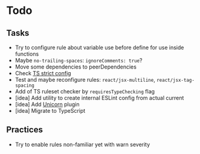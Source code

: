 # Todo

## Tasks

- Try to configure rule about variable use before define for use inside functions
- Maybe `no-trailing-spaces`: `ignoreComments: true`?
- Move some dependencies to peerDependencies
- Check [TS strict config](https://github.com/typescript-eslint/typescript-eslint/blob/main/packages/eslint-plugin/src/configs/strict.ts)
- Test and maybe reconfigure rules: `react/jsx-multiline`, `react/jsx-tag-spacing`
- Add of TS ruleset checker by `requiresTypeChecking` flag
- [idea] Add utility to create internal ESLint config from actual current
- [idea] Add [Unicorn](https://www.npmjs.com/package/eslint-plugin-unicorn) plugin
- [idea] Migrate to TypeScript

## Practices

- Try to enable rules non-familiar yet with warn severity
